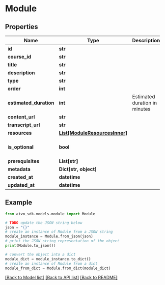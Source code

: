 # Module

## Properties

Name | Type | Description | Notes
------------ | ------------- | ------------- | -------------
**id** | **str** |  |
**course_id** | **str** |  |
**title** | **str** |  |
**description** | **str** |  | [optional]
**type** | **str** |  |
**order** | **int** |  |
**estimated_duration** | **int** | Estimated duration in minutes |
**content_url** | **str** |  | [optional]
**transcript_url** | **str** |  | [optional]
**resources** | [**List[ModuleResourcesInner]**](ModuleResourcesInner.md) |  | [optional]
**is_optional** | **bool** |  | [optional] [default to False]
**prerequisites** | **List[str]** |  | [optional]
**metadata** | **Dict[str, object]** |  | [optional]
**created_at** | **datetime** |  |
**updated_at** | **datetime** |  |

## Example

```python
from aivo_sdk.models.module import Module

# TODO update the JSON string below
json = "{}"
# create an instance of Module from a JSON string
module_instance = Module.from_json(json)
# print the JSON string representation of the object
print(Module.to_json())

# convert the object into a dict
module_dict = module_instance.to_dict()
# create an instance of Module from a dict
module_from_dict = Module.from_dict(module_dict)
```

[[Back to Model list]](../README.md#documentation-for-models) [[Back to API list]](../README.md#documentation-for-api-endpoints) [[Back to README]](../README.md)

